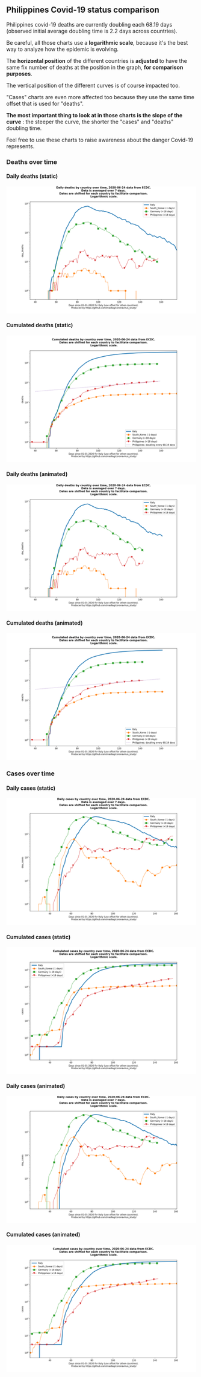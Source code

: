 ## Philippines Covid-19 status comparison 

Philippines covid-19 deaths are currently doubling each 68.19 days (observed initial average doubling time is 2.2 days across countries).



Be careful, all those charts use a **logarithmic scale**, because it's the best way to analyze how the epidemic is evolving.
 
The **horizontal position** of the different countries is **adjusted** to have the same fix number of deaths at the position in the graph, **for comparison purposes**.

The vertical position of the different curves is of course impacted too.

"Cases" charts are even more affected too because they use the same time offset that is used for "deaths".

**The most important thing to look at in those charts is the slope of the curve** : the steeper the curve, the shorter the "cases" and "deaths" doubling time.

Feel free to use these charts to raise awareness about the danger Covid-19 represents. 


 
### Deaths over time
 
#### Daily deaths (static)
![Philippines covid-19 daily deaths static chart](https://raw.githubusercontent.com/madlag/coronavirus_study/master/notebooks/graphs/2020-06-24/countries/Philippines/2020-06-24_Philippines_day_deaths.png "Philippines covid-19 day_deaths static chart")   
 
#### Cumulated deaths (static)
![Philippines covid-19 cumulated deaths static chart](https://raw.githubusercontent.com/madlag/coronavirus_study/master/notebooks/graphs/2020-06-24/countries/Philippines/2020-06-24_Philippines_deaths.png "Philippines covid-19 deaths static chart")   
 
#### Daily deaths (animated)
![Philippines covid-19 daily deaths animated chart](https://raw.githubusercontent.com/madlag/coronavirus_study/master/notebooks/graphs/2020-06-24/countries/Philippines/2020-06-24_Philippines_day_deaths.gif "Philippines covid-19 day_deaths animated chart")   
 
#### Cumulated deaths (animated)
![Philippines covid-19 cumulated deaths animated chart](https://raw.githubusercontent.com/madlag/coronavirus_study/master/notebooks/graphs/2020-06-24/countries/Philippines/2020-06-24_Philippines_deaths.gif "Philippines covid-19 deaths animated chart")   

 
### Cases over time
 
#### Daily cases (static)
![Philippines covid-19 daily cases static chart](https://raw.githubusercontent.com/madlag/coronavirus_study/master/notebooks/graphs/2020-06-24/countries/Philippines/2020-06-24_Philippines_day_cases.png "Philippines covid-19 day_cases static chart")   
 
#### Cumulated cases (static)
![Philippines covid-19 cumulated cases static chart](https://raw.githubusercontent.com/madlag/coronavirus_study/master/notebooks/graphs/2020-06-24/countries/Philippines/2020-06-24_Philippines_cases.png "Philippines covid-19 cases static chart")   
 
#### Daily cases (animated)
![Philippines covid-19 daily cases animated chart](https://raw.githubusercontent.com/madlag/coronavirus_study/master/notebooks/graphs/2020-06-24/countries/Philippines/2020-06-24_Philippines_day_cases.gif "Philippines covid-19 day_cases animated chart")   
 
#### Cumulated cases (animated)
![Philippines covid-19 cumulated cases animated chart](https://raw.githubusercontent.com/madlag/coronavirus_study/master/notebooks/graphs/2020-06-24/countries/Philippines/2020-06-24_Philippines_cases.gif "Philippines covid-19 cases animated chart")   

